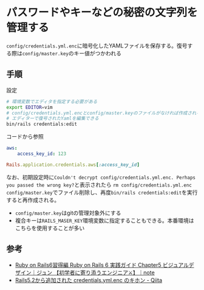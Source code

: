 # パスワードやキーなどの秘密の文字列を管理する

`config/credentials.yml.enc`に暗号化したYAMLファイルを保存する。復号する際は`config/master.key`のキー値がつかわれる
## 手順

設定
```bash
# 環境変数でエディタを指定する必要がある
export EDITOR=vim
# config/credentials.yml.encとconfig/master.keyのファイルがなければ作成される
# エディターで復号されたYamlを編集できる
bin/rails credentials:edit
```

コードから参照

```yaml
aws:
    access_key_id: 123
```
```ruby 
Rails.application.credentials.aws[:access_key_id]
```

なお、初期設定時に`Couldn't decrypt config/credentials.yml.enc. Perhaps you passed the wrong key?`と表示されたら
`rm config/credentials.yml.enc config/master.key`でファイル削除し、再度`bin/rails credentials:edit`を実行すると再作成される。

* `config/master.key`はgitの管理対象外にする
* 複合キーは`RAILS_MASER_KEY`環境変数に指定することもできる。本番環境はこちらを使用することが多い

## 参考
* [Ruby on Rails6習得編 Ruby on Rails 6 実践ガイド Chapter5 ビジュアルデザイン｜ジュン 【初学者に寄り添うエンジニア⚔️】｜note](https://note.com/el93019205/n/ne7f2601ab553)
* [Rails5.2から追加された credentials.yml.enc のキホン - Qiita](https://qiita.com/NaokiIshimura/items/2a179f2ab910992c4d39)
